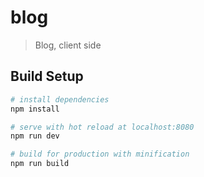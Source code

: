 # blog

> Blog, client side

## Build Setup

``` bash
# install dependencies
npm install

# serve with hot reload at localhost:8080
npm run dev

# build for production with minification
npm run build
```
